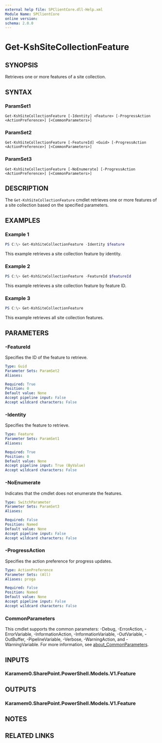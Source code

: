 ```yaml
---
external help file: SPClientCore.dll-Help.xml
Module Name: SPClientCore
online version:
schema: 2.0.0
---
```


# Get-KshSiteCollectionFeature

## SYNOPSIS
Retrieves one or more features of a site collection.

## SYNTAX

### ParamSet1
```
Get-KshSiteCollectionFeature [-Identity] <Feature> [-ProgressAction <ActionPreference>] [<CommonParameters>]
```

### ParamSet2
```
Get-KshSiteCollectionFeature [-FeatureId] <Guid> [-ProgressAction <ActionPreference>] [<CommonParameters>]
```

### ParamSet3
```
Get-KshSiteCollectionFeature [-NoEnumerate] [-ProgressAction <ActionPreference>] [<CommonParameters>]
```

## DESCRIPTION
The `Get-KshSiteCollectionFeature` cmdlet retrieves one or more features of a site collection based on the specified parameters.

## EXAMPLES

### Example 1
```powershell
PS C:\> Get-KshSiteCollectionFeature -Identity $feature
```

This example retrieves a site collection feature by identity.

### Example 2
```powershell
PS C:\> Get-KshSiteCollectionFeature -FeatureId $featureId
```

This example retrieves a site collection feature by feature ID.

### Example 3
```powershell
PS C:\> Get-KshSiteCollectionFeature
```

This example retrieves all site collection features.

## PARAMETERS

### -FeatureId
Specifies the ID of the feature to retrieve.

```yaml
Type: Guid
Parameter Sets: ParamSet2
Aliases:

Required: True
Position: 0
Default value: None
Accept pipeline input: False
Accept wildcard characters: False
```

### -Identity
Specifies the feature to retrieve.

```yaml
Type: Feature
Parameter Sets: ParamSet1
Aliases:

Required: True
Position: 0
Default value: None
Accept pipeline input: True (ByValue)
Accept wildcard characters: False
```

### -NoEnumerate
Indicates that the cmdlet does not enumerate the features.

```yaml
Type: SwitchParameter
Parameter Sets: ParamSet3
Aliases:

Required: False
Position: Named
Default value: None
Accept pipeline input: False
Accept wildcard characters: False
```

### -ProgressAction
Specifies the action preference for progress updates.

```yaml
Type: ActionPreference
Parameter Sets: (All)
Aliases: proga

Required: False
Position: Named
Default value: None
Accept pipeline input: False
Accept wildcard characters: False
```

### CommonParameters
This cmdlet supports the common parameters: -Debug, -ErrorAction, -ErrorVariable, -InformationAction, -InformationVariable, -OutVariable, -OutBuffer, -PipelineVariable, -Verbose, -WarningAction, and -WarningVariable. For more information, see [about_CommonParameters](http://go.microsoft.com/fwlink/?LinkID=113216).

## INPUTS

### Karamem0.SharePoint.PowerShell.Models.V1.Feature
## OUTPUTS

### Karamem0.SharePoint.PowerShell.Models.V1.Feature
## NOTES

## RELATED LINKS

